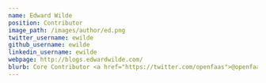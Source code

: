 ```yaml
---
name: Edward Wilde
position: Contributor
image_path: /images/author/ed.png
twitter_username: ewilde
github_username: ewilde
linkedin_username: ewilde
webpage: http://blogs.edwardwilde.com/
blurb: Core Contributor <a href="https://twitter.com/openfaas">@openfaas</a>. Platform architect <a href="https://form3.tech">@f3fincloud</a>
---
```

